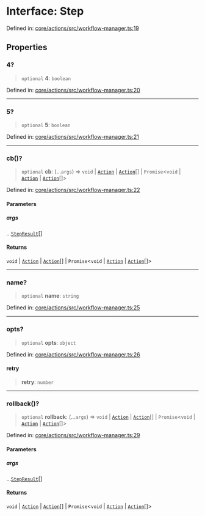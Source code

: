 # Interface: Step

Defined in: [core/actions/src/workflow-manager.ts:19](https://github.com/LaWebcapsule/orbits/blob/89b3e4a56f1c6f9ed3e6f4d5895c93547487b813/core/actions/src/workflow-manager.ts#L19)

## Properties

### 4?

> `optional` **4**: `boolean`

Defined in: [core/actions/src/workflow-manager.ts:20](https://github.com/LaWebcapsule/orbits/blob/89b3e4a56f1c6f9ed3e6f4d5895c93547487b813/core/actions/src/workflow-manager.ts#L20)

***

### 5?

> `optional` **5**: `boolean`

Defined in: [core/actions/src/workflow-manager.ts:21](https://github.com/LaWebcapsule/orbits/blob/89b3e4a56f1c6f9ed3e6f4d5895c93547487b813/core/actions/src/workflow-manager.ts#L21)

***

### cb()?

> `optional` **cb**: (...`args`) => `void` \| [`Action`](../classes/Action.md) \| [`Action`](../classes/Action.md)[] \| `Promise`\<`void` \| [`Action`](../classes/Action.md) \| [`Action`](../classes/Action.md)[]\>

Defined in: [core/actions/src/workflow-manager.ts:22](https://github.com/LaWebcapsule/orbits/blob/89b3e4a56f1c6f9ed3e6f4d5895c93547487b813/core/actions/src/workflow-manager.ts#L22)

#### Parameters

##### args

...[`StepResult`](../type-aliases/StepResult.md)[]

#### Returns

`void` \| [`Action`](../classes/Action.md) \| [`Action`](../classes/Action.md)[] \| `Promise`\<`void` \| [`Action`](../classes/Action.md) \| [`Action`](../classes/Action.md)[]\>

***

### name?

> `optional` **name**: `string`

Defined in: [core/actions/src/workflow-manager.ts:25](https://github.com/LaWebcapsule/orbits/blob/89b3e4a56f1c6f9ed3e6f4d5895c93547487b813/core/actions/src/workflow-manager.ts#L25)

***

### opts?

> `optional` **opts**: `object`

Defined in: [core/actions/src/workflow-manager.ts:26](https://github.com/LaWebcapsule/orbits/blob/89b3e4a56f1c6f9ed3e6f4d5895c93547487b813/core/actions/src/workflow-manager.ts#L26)

#### retry

> **retry**: `number`

***

### rollback()?

> `optional` **rollback**: (...`args`) => `void` \| [`Action`](../classes/Action.md) \| [`Action`](../classes/Action.md)[] \| `Promise`\<`void` \| [`Action`](../classes/Action.md) \| [`Action`](../classes/Action.md)[]\>

Defined in: [core/actions/src/workflow-manager.ts:29](https://github.com/LaWebcapsule/orbits/blob/89b3e4a56f1c6f9ed3e6f4d5895c93547487b813/core/actions/src/workflow-manager.ts#L29)

#### Parameters

##### args

...[`StepResult`](../type-aliases/StepResult.md)[]

#### Returns

`void` \| [`Action`](../classes/Action.md) \| [`Action`](../classes/Action.md)[] \| `Promise`\<`void` \| [`Action`](../classes/Action.md) \| [`Action`](../classes/Action.md)[]\>
